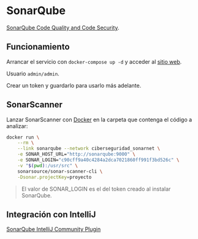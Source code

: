 # SonarQube

[SonarQube Code Quality and Code Security](https://www.sonarqube.org).

## Funcionamiento

Arrancar el servicio con `docker-compose up -d` y acceder al [sitio web](http://localhost:9000).

Usuario `admin/admin`.

Crear un token y guardarlo para usarlo más adelante.

## SonarScanner

Lanzar SonarScanner con [Docker](https://docs.sonarqube.org/latest/analysis/scan/sonarscanner/) en la carpeta que
contenga el código a analizar:

```bash
docker run \
    --rm \
    --link sonarqube --network ciberseguridad_sonarnet \
    -e SONAR_HOST_URL="http://sonarqube:9000" \
    -e SONAR_LOGIN="c90cff9a40c4284a2dca7021860ff991f3bd526c" \
    -v "$(pwd):/usr/src" \
    sonarsource/sonar-scanner-cli \
    -Dsonar.projectKey=proyecto
```

> El valor de SONAR_LOGIN es el del token creado al instalar SonarQube.

## Integración con IntelliJ

[SonarQube IntelliJ Community Plugin](https://github.com/sonar-intellij-plugin/sonar-intellij-plugin)
